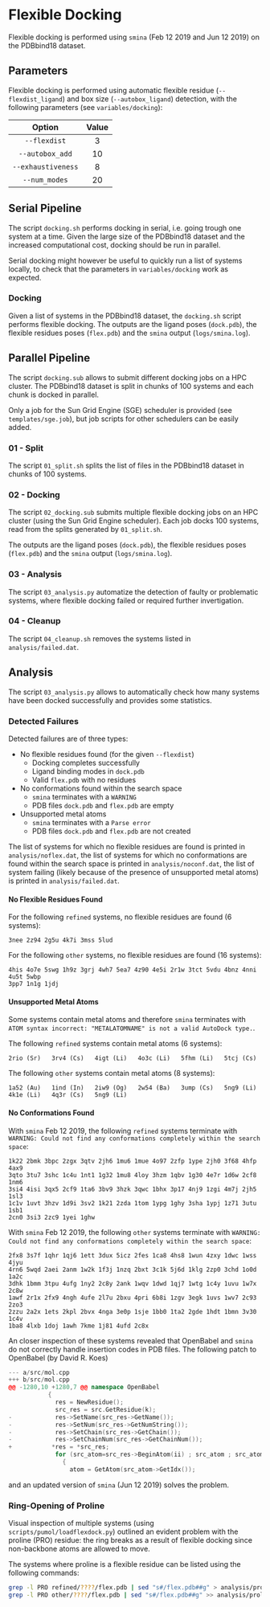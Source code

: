 # Flexible Docking

Flexible docking is performed using `smina` (Feb 12 2019 and Jun 12 2019) on the PDBbind18 dataset.

## Parameters

Flexible docking is performed using automatic flexible residue (`--flexdist_ligand`) and box size (`--autobox_ligand`) detection, with the following parameters (see `variables/docking`):

| Option            | Value |
| :----------------:|:-----:|
| `--flexdist`      | 3     |
| `--autobox_add`   | 10    |
| `--exhaustiveness`| 8     |
| `--num_modes`     | 20    |

## Serial Pipeline

The script `docking.sh` performs docking in serial, i.e. going trough one system at a time. Given the large size of the PDBbind18 dataset and the increased computational cost, docking should be run in parallel.

Serial docking might however be useful to quickly run a list of systems locally, to check that the parameters in `variables/docking` work as expected.

### Docking

Given a list of systems in the PDBbind18 dataset, the `docking.sh` script performs flexible docking. The outputs are the ligand poses (`dock.pdb`), the flexible residues poses (`flex.pdb`) and the `smina` output (`logs/smina.log`).

## Parallel Pipeline

The script `docking.sub` allows to submit different docking jobs on a HPC cluster. The PDBbind18 dataset is split in chunks of 100 systems and each chunk is docked in parallel.

Only a job for the Sun Grid Engine (SGE) scheduler is provided (see `templates/sge.job`), but job scripts for other schedulers can be easily added.

### 01 - Split

The script `01_split.sh` splits the list of files in the PDBbind18 dataset in chunks of 100 systems.

### 02 - Docking

The script `02_docking.sub` submits multiple flexible docking jobs on an HPC cluster (using the Sun Grid Engine scheduler). Each job docks 100 systems, read from the splits generated by `01_split.sh`.

The outputs are the ligand poses (`dock.pdb`), the flexible residues poses (`flex.pdb`) and the `smina` output (`logs/smina.log`).

### 03 - Analysis

The script `03_analysis.py` automatize the detection of faulty or problematic systems, where flexible docking failed or required further invertigation.

### 04 - Cleanup

The script `04_cleanup.sh` removes the systems listed in `analysis/failed.dat`.

## Analysis

The script `03_analysis.py` allows to automatically check how many systems have been docked successfully and provides some statistics.

### Detected Failures

Detected failures are of three types:

* No flexible residues found (for the given `--flexdist`)
  * Docking completes successfully
  * Ligand binding modes in `dock.pdb`
  * Valid `flex.pdb` with no residues
* No conformations found within the search space
  * `smina` terminates with a `WARNING`
  * PDB files `dock.pdb` and `flex.pdb` are empty
* Unsupported metal atoms
  * `smina` terminates with a `Parse error`
  * PDB files `dock.pdb` and `flex.pdb` are not created

The list of systems for which no flexible residues are found is printed in `analysis/noflex.dat`, the list of systems for which no conformations are found within the search space is printed in `analysis/noconf.dat`, the list of system failing (likely because of the presence of unsupported metal atoms) is printed in `analysis/failed.dat`.

#### No Flexible Residues Found

For the following `refined` systems, no flexible residues are found (6 systems):

```text
3nee 2z94 2g5u 4k7i 3mss 5lud
```

For the following `other` systems, no flexible residues are found (16 systems):

```text
4his 4o7e 5swg 1h9z 3grj 4wh7 5ea7 4z90 4e5i 2r1w 3tct 5vdu 4bnz 4nni 4u5t 5wbp
3pp7 1n1g 1jdj
```

#### Unsupported Metal Atoms

Some systems contain metal atoms and therefore `smina` terminates with `ATOM syntax incorrect: "METALATOMNAME" is not a valid AutoDock type.`.

The following `refined` systems contain metal atoms (6 systems):

```text
2rio (Sr)   3rv4 (Cs)   4igt (Li)   4o3c (Li)   5fhm (Li)   5tcj (Cs)
```

The following `other` systems contain metal atoms (8 systems):

```text
1a52 (Au)   1ind (In)   2iw9 (Og)   2w54 (Ba)   3ump (Cs)   5ng9 (Li)
4k1e (Li)   4q3r (Cs)   5ng9 (Li)
```

#### No Conformations Found

With `smina` Feb 12 2019, the following `refined` systems terminate with `WARNING: Could not find any conformations completely within the search space`:

```text
1k22 2bmk 3bpc 2zgx 3qtv 2jh6 1mu6 1mue 4o97 2zfp 1ype 2jh0 3f68 4hfp 4ax9
3qto 3tu7 3shc 1c4u 1nt1 1g32 1mu8 4loy 3hzm 1qbv 1g30 4e7r 1d6w 2cf8 1nm6
3si4 4isi 3qx5 2cf9 1ta6 3bv9 3hzk 3qwc 1bhx 3p17 4nj9 1zgi 4m7j 2jh5 1sl3
1c1v 1uvt 3hzv 1d9i 3sv2 1k21 2zda 1tom 1ypg 1ghy 3sha 1ypj 1z71 3utu 1sb1
2cn0 3si3 2zc9 1yei 1ghw
```

With `smina` Feb 12 2019, the following `other` systems terminate with `WARNING: Could not find any conformations completely within the search space`:

```text
2fx8 3s7f 1qhr 1qj6 1ett 3dux 5icz 2fes 1ca8 4hs8 1wun 4zxy 1dwc 1wss 4jyu
4rn6 5wqd 2aei 2anm 1w2k 1f3j 1nzq 2bxt 3c1k 5j6d 1klg 2zp0 3chd 1o0d 1a2c
3dhk 1bmm 3tpu 4ufg 1ny2 2c8y 2ank 1wqv 1dwd 1qj7 1wtg 1c4y 1uvu 1w7x 2c8w
1awf 2r1x 2fx9 4ngh 4ufe 2l7u 2bxu 4pri 6b8i 1zgv 3egk 1uvs 1wv7 2c93 2zo3
2zzu 2a2x 1ets 2kpl 2bvx 4nga 3e0p 1sje 1bb0 1ta2 2gde 1hdt 1bmn 3v30 1c4v
1ba8 4lxb 1doj 1awh 7kme 1j81 4ufd 2c8x
```

An closer inspection of these systems revealed that OpenBabel and `smina` do not correctly handle insertion codes in PDB files. The following patch to OpenBabel (by David R. Koes)

```c++
--- a/src/mol.cpp
+++ b/src/mol.cpp
@@ -1280,10 +1280,7 @@ namespace OpenBabel
           {
             res = NewResidue();
             src_res = src.GetResidue(k);
-            res->SetName(src_res->GetName());
-            res->SetNum(src_res->GetNumString());
-            res->SetChain(src_res->GetChain());
-            res->SetChainNum(src_res->GetChainNum());
+           *res = *src_res;
             for (src_atom=src_res->BeginAtom(ii) ; src_atom ; src_atom=src_res->NextAtom(ii))
               {
                 atom = GetAtom(src_atom->GetIdx());
```

and an updated version of `smina` (Jun 12 2019) solves the problem.

### Ring-Opening of Proline

Visual inspection of multiple systems (using `scripts/pumol/loadflexdock.py`) outlined an evident problem with the proline (PRO) residue: the ring breaks as a result of flexible docking since non-backbone atoms are allowed to move.

The systems where proline is a flexible residue can be listed using the following commands:

```bash
grep -l PRO refined/????/flex.pdb | sed "s#/flex.pdb##g" > analysis/proline.dat
grep -l PRO other/????/flex.pdb | sed "s#/flex.pdb##g" >> analysis/proline.dat
```
